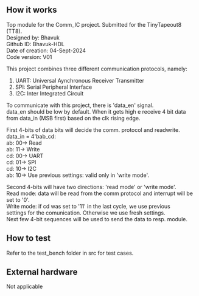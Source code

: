 <!---

This file is used to generate your project datasheet. Please fill in the information below and delete any unused
sections.

You can also include images in this folder and reference them in the markdown. Each image must be less than
512 kb in size, and the combined size of all images must be less than 1 MB.
-->

## How it works

Top module for the Comm_IC project. Submitted for the TinyTapeout8 (TT8).  
Designed by:      Bhavuk                                                   
Github ID:        Bhavuk-HDL                                               
Date of creation: 04-Sept-2024                                             
Code version:     V01                                                      

This project combines three different communication protocols, namely:     
1. UART: Universal Aynchronous Receiver Transmitter                        
2. SPI:  Serial Peripheral Interface                                       
3. I2C:  Inter Integrated Circuit                                          

To communicate with this project, there is 'data_en' signal.               
data_en should be low by default. When it gets high e receive 4 bit data   
from data_in (MSB first) based on the clk rising edge.                     

First 4-bits of data bits will decide the comm. protocol and readwrite.   
data_in = 4'bab_cd:                                                        
ab: 00-> Read                                                              
ab: 11-> Write                                                             
cd: 00-> UART                                                              
cd: 01-> SPI                                                               
cd: 10-> I2C                                                               
ab: 10-> Use previous settings: valid only in 'write mode'.                

Second 4-bits will have two directions: 'read mode' or 'write mode'.       
Read mode: data will be read from the comm protocol and interrupt will be  
set to '0'.                                                                
Write mode: if cd was set to '11' in the last cycle, we use previous       
settings for the comunication. Otherwise we use fresh settings.            
Next few 4-bit sequences will be used to send the data to resp. module.    


## How to test

Refer to the test_bench folder in src for test cases.

## External hardware

Not applicable
